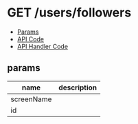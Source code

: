 # GET /users/followers


- [Params](#params)
- [API Code](/src/endpoints/users/followers.js)
- [API Handler Code](/src/handlers/web/users/followers.js)

## params


name|description
---|---
screenName|
id|
